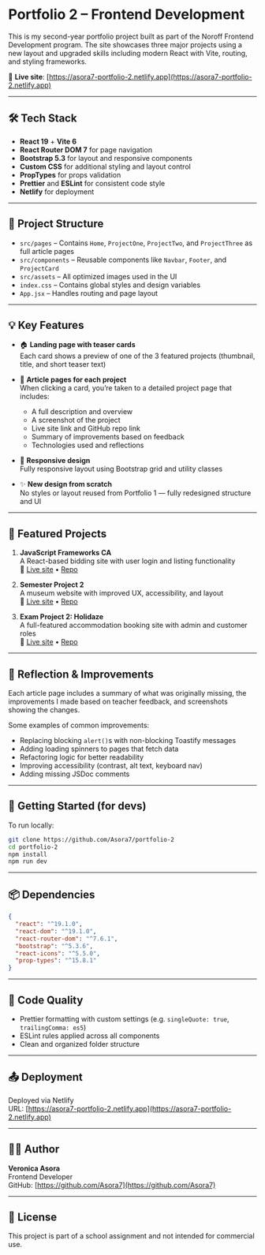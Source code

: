 #  Portfolio 2 – Frontend Development

This is my second-year portfolio project built as part of the Noroff Frontend Development program. The site showcases three major projects using a new layout and upgraded skills including modern React with Vite, routing, and styling frameworks.

🔗 **Live site**: [https://asora7-portfolio-2.netlify.app](https://asora7-portfolio-2.netlify.app)

---

## 🛠️ Tech Stack

- **React 19** + **Vite 6**
- **React Router DOM 7** for page navigation
- **Bootstrap 5.3** for layout and responsive components
- **Custom CSS** for additional styling and layout control
- **PropTypes** for props validation
- **Prettier** and **ESLint** for consistent code style
- **Netlify** for deployment

---

## 📁 Project Structure

- `src/pages` – Contains `Home`, `ProjectOne`, `ProjectTwo`, and `ProjectThree` as full article pages  
- `src/components` – Reusable components like `Navbar`, `Footer`, and `ProjectCard`
- `src/assets` – All optimized images used in the UI
- `index.css` – Contains global styles and design variables
- `App.jsx` – Handles routing and page layout

---

## 💡 Key Features

- 🏠 **Landing page with teaser cards**  
  Each card shows a preview of one of the 3 featured projects (thumbnail, title, and short teaser text)

- 📄 **Article pages for each project**  
  When clicking a card, you’re taken to a detailed project page that includes:
  - A full description and overview
  - A screenshot of the project
  - Live site link and GitHub repo link
  - Summary of improvements based on feedback
  - Technologies used and reflections

- 📱 **Responsive design**  
  Fully responsive layout using Bootstrap grid and utility classes

- ✨ **New design from scratch**  
  No styles or layout reused from Portfolio 1 — fully redesigned structure and UI

---

## 🧩 Featured Projects

1. **JavaScript Frameworks CA**  
   A React-based bidding site with user login and listing functionality  
   🔗 [Live site](https://asora7-js-frameworks-ca.netlify.app) • [Repo](https://github.com/Asora7/js-frameworks-ca-asora)

2. **Semester Project 2**  
   A museum website with improved UX, accessibility, and layout  
   🔗 [Live site](https://asora7-semester-project-2.netlify.app) • [Repo](https://github.com/Asora7/semester-project-2-asora)

3. **Exam Project 2: Holidaze**  
   A full-featured accommodation booking site with admin and customer roles  
   🔗 [Live site](https://holidaze-asora.netlify.app) • [Repo](https://github.com/Asora7/holidaze-asora)

---

## 📄 Reflection & Improvements

Each article page includes a summary of what was originally missing, the improvements I made based on teacher feedback, and screenshots showing the changes.

Some examples of common improvements:
- Replacing blocking `alert()`s with non-blocking Toastify messages
- Adding loading spinners to pages that fetch data
- Refactoring logic for better readability
- Improving accessibility (contrast, alt text, keyboard nav)
- Adding missing JSDoc comments

---

## 🚀 Getting Started (for devs)

To run locally:

```bash
git clone https://github.com/Asora7/portfolio-2
cd portfolio-2
npm install
npm run dev
```

---

## 📦 Dependencies

```json
{
  "react": "^19.1.0",
  "react-dom": "^19.1.0",
  "react-router-dom": "^7.6.1",
  "bootstrap": "^5.3.6",
  "react-icons": "^5.5.0",
  "prop-types": "^15.8.1"
}
```

---

## 🧼 Code Quality

- Prettier formatting with custom settings (e.g. `singleQuote: true`, `trailingComma: es5`)
- ESLint rules applied across all components
- Clean and organized folder structure

---

## 📤 Deployment

Deployed via Netlify  
URL: [https://asora7-portfolio-2.netlify.app](https://asora7-portfolio-2.netlify.app)

---

## 👩‍💻 Author

**Veronica Asora**  
Frontend Developer  
GitHub: [https://github.com/Asora7](https://github.com/Asora7)

---

## 📜 License

This project is part of a school assignment and not intended for commercial use.

